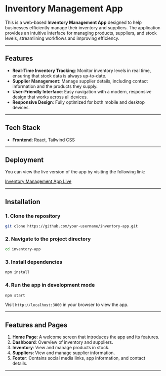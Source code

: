 
# Inventory Management App

This is a web-based **Inventory Management App** designed to help businesses efficiently manage their inventory and suppliers. The application provides an intuitive interface for managing products, suppliers, and stock levels, streamlining workflows and improving efficiency.

---

## Features

- **Real-Time Inventory Tracking**: Monitor inventory levels in real time, ensuring that stock data is always up-to-date.
- **Supplier Management**: Manage supplier details, including contact information and the products they supply.
- **User-Friendly Interface**: Easy navigation with a modern, responsive design that works across all devices.
- **Responsive Design**: Fully optimized for both mobile and desktop devices.

---

## Tech Stack

- **Frontend**: React, Tailwind CSS

---

## Deployment

You can view the live version of the app by visiting the following link:

[Inventory Management App Live](https://your-deployment-link.com)


---

## Installation

### 1. Clone the repository
```bash
git clone https://github.com/your-username/inventory-app.git
```

### 2. Navigate to the project directory
```bash
cd inventory-app
```

### 3. Install dependencies
```bash
npm install
```

### 4. Run the app in development mode
```bash
npm start
```

Visit `http://localhost:3000` in your browser to view the app.

---

## Features and Pages

1. **Home Page**: A welcome screen that introduces the app and its features.
2. **Dashboard**: Overview of inventory and suppliers.
3. **Inventory**: View and manage products in stock.
4. **Suppliers**: View and manage supplier information.
5. **Footer**: Contains social media links, app information, and contact details.

--- 
